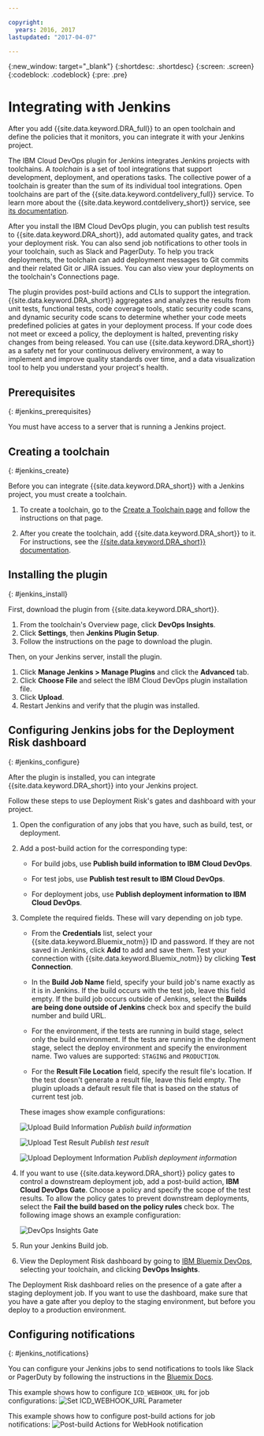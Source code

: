 ```yaml
---

copyright:
  years: 2016, 2017
lastupdated: "2017-04-07"

---
```


{:new_window: target="_blank"}
{:shortdesc: .shortdesc}
{:screen: .screen}
{:codeblock: .codeblock}
{:pre: .pre}

# Integrating with Jenkins

After you add {{site.data.keyword.DRA_full}} to an open toolchain and define the policies that it monitors, you can integrate it with your Jenkins project. 

The IBM Cloud DevOps plugin for Jenkins integrates Jenkins projects with toolchains. A _toolchain_ is a set of tool integrations that support development, deployment, and operations tasks. The collective power of a toolchain is greater than the sum of its individual tool integrations. Open toolchains are part of the {{site.data.keyword.contdelivery_full}} service. To learn more about the {{site.data.keyword.contdelivery_short}} service, see [its documentation](https://console.ng.bluemix.net/docs/services/ContinuousDelivery/cd_about.html).

After you install the IBM Cloud DevOps plugin, you can publish test results to {{site.data.keyword.DRA_short}}, add automated quality gates, and track your deployment risk. You can also send job notifications to other tools in your toolchain, such as Slack and PagerDuty. To help you track deployments, the toolchain can add deployment messages to Git commits and their related Git or JIRA issues. You can also view your deployments on the toolchain's Connections page. 

The plugin provides post-build actions and CLIs to support the integration. {{site.data.keyword.DRA_short}} aggregates and analyzes the results from unit tests, functional tests, code coverage tools, static security code scans, and dynamic security code scans to determine whether your code meets predefined policies at gates in your deployment process. If your code does not meet or exceed a policy, the deployment is halted, preventing risky changes from being released. You can use {{site.data.keyword.DRA_short}} as a safety net for your continuous delivery environment, a way to implement and improve quality standards over time, and a data visualization tool to help you understand your project's health.

## Prerequisites
{: #jenkins_prerequisites}

You must have access to a server that is running a Jenkins project.

## Creating a toolchain
{: #jenkins_create}

Before you can integrate {{site.data.keyword.DRA_short}} with a Jenkins project, you must create a toolchain. 

1. To create a toolchain, go to the [Create a Toolchain page](https://console.ng.bluemix.net/devops/create) and follow the instructions on that page. 

2. After you create the toolchain, add {{site.data.keyword.DRA_short}} to it. For instructions, see the [{{site.data.keyword.DRA_short}} documentation](https://console.ng.bluemix.net/docs/services/DevOpsInsights/index.html). 

## Installing the plugin
{: #jenkins_install}

First, download the plugin from {{site.data.keyword.DRA_short}}.  

1. From the toolchain's Overview page, click **DevOps Insights**.
2. Click **Settings**, then **Jenkins Plugin Setup**.
3. Follow the instructions on the page to download the plugin.

Then, on your Jenkins server, install the plugin.

1. Click **Manage Jenkins &gt; Manage Plugins** and click the **Advanced** tab.
2. Click **Choose File** and select the IBM Cloud DevOps plugin installation file. 
3. Click **Upload**.
4. Restart Jenkins and verify that the plugin was installed.

## Configuring Jenkins jobs for the Deployment Risk dashboard
{: #jenkins_configure}

After the plugin is installed, you can integrate {{site.data.keyword.DRA_short}} into your Jenkins project. 

Follow these steps to use Deployment Risk's gates and dashboard with your project.

1. Open the configuration of any jobs that you have, such as build, test, or deployment.

2. Add a post-build action for the corresponding type:

   * For build jobs, use **Publish build information to IBM Cloud DevOps**.
   
   * For test jobs, use **Publish test result to IBM Cloud DevOps**.
   
   * For deployment jobs, use **Publish deployment information to IBM Cloud DevOps**.
   
3. Complete the required fields. These will vary depending on job type. 

   * From the **Credentials** list, select your {{site.data.keyword.Bluemix_notm}} ID and password. If they are not saved in Jenkins, click **Add** to add and save them. Test your connection with {{site.data.keyword.Bluemix_notm}} by clicking **Test Connection**.
   
   * In the **Build Job Name** field, specify your build job's name exactly as it is in Jenkins. If the build occurs with the test job, leave this field empty. If the build job occurs outside of Jenkins, select the **Builds are being done outside of Jenkins** check box and specify the build number and build URL.
   
   * For the environment, if the tests are running in build stage, select only the build environment. If the tests are running in the deployment stage, select the deploy environment and specify the environment name. Two values are supported: `STAGING` and `PRODUCTION`.
   
   * For the **Result File Location** field, specify the result file's location. If the test doesn't generate a result file, leave this field empty. The plugin uploads a default result file that is based on the status of current test job.

   These images show example configurations:
   
   ![Upload Build Information](images/Upload-Build-Info.png "Publish Build Information to DRA")
   _Publish build information_
   
   ![Upload Test Result](images/Upload-Test-Result.png "Publish Test Result to DRA")
   _Publish test result_
   
   ![Upload Deployment Information](images/Upload-Deployment-Info.png "Publish Deployment Information to DRA")
   _Publish deployment information_

4. If you want to use {{site.data.keyword.DRA_short}} policy gates to control a downstream deployment job, add a post-build action, **IBM Cloud DevOps Gate**. Choose a policy and specify the scope of the test results. To allow the policy gates to prevent downstream deployments, select the **Fail the build based on the policy rules** check box. The following image shows an example configuration:

    ![DevOps Insights Gate](images/DRA-Gate.png "DevOps Insights Gate")

5. Run your Jenkins Build job.

6. View the Deployment Risk dashboard by going to [IBM Bluemix DevOps](https://console.ng.bluemix.net/devops), selecting your toolchain, and clicking **DevOps Insights**.

The Deployment Risk dashboard relies on the presence of a gate after a staging deployment job. If you want to use the dashboard, make sure that you have a gate after you deploy to the staging environment, but before you deploy to a production environment.
    
## Configuring notifications
{: #jenkins_notifications}

You can configure your Jenkins jobs to send notifications to tools like Slack or PagerDuty by following the instructions in the [Bluemix Docs](https://console.ng.bluemix.net/docs/services/ContinuousDelivery/toolchains_integrations.html#jenkins).

This example shows how to configure `ICD_WEBHOOK_URL` for job configurations: 
![Set ICD_WEBHOOK_URL Parameter](images/Set-Parameterized-Webhook.png "Set Parameterized WebHook")

This example shows how to configure post-build actions for job notifications: 
![Post-build Actions for WebHook notification](images/PostBuild-WebHookNotification.png "Configure WebHook Notification in Post-build Actions")